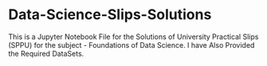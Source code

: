 # Data-Science-Slips-Solutions
This is a Jupyter Notebook File for the Solutions of University Practical Slips (SPPU) for the subject - Foundations of Data Science. I have Also Provided the Required DataSets.
